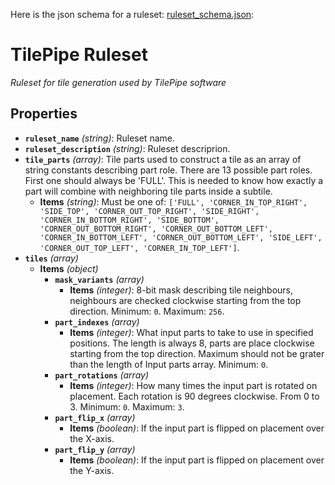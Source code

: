 Here is the json schema for a ruleset: [ruleset_schema.json](/src/utils/ruleset_schema.json):

# TilePipe Ruleset

*Ruleset for tile generation used by TilePipe software*

## Properties

- **`ruleset_name`** *(string)*: Ruleset name.
- **`ruleset_description`** *(string)*: Ruleset descriprion.
- **`tile_parts`** *(array)*: Tile parts used to construct a tile as an array of string constants describing part role. There are 13 possible part roles. First one should always be 'FULL'. This is needed to know how exactly a part will combine with neighboring tile parts inside a subtile.
  - **Items** *(string)*: Must be one of: `['FULL', 'CORNER_IN_TOP_RIGHT', 'SIDE_TOP', 'CORNER_OUT_TOP_RIGHT', 'SIDE_RIGHT', 'CORNER_IN_BOTTOM_RIGHT', 'SIDE_BOTTOM', 'CORNER_OUT_BOTTOM_RIGHT', 'CORNER_OUT_BOTTOM_LEFT', 'CORNER_IN_BOTTOM_LEFT', 'CORNER_OUT_BOTTOM_LEFT', 'SIDE_LEFT', 'CORNER_OUT_TOP_LEFT', 'CORNER_IN_TOP_LEFT']`.
- **`tiles`** *(array)*
  - **Items** *(object)*
    - **`mask_variants`** *(array)*
      - **Items** *(integer)*: 8-bit mask describing tile neighbours, neighbours are checked clockwise starting from the top direction. Minimum: `0`. Maximum: `256`.
    - **`part_indexes`** *(array)*
      - **Items** *(integer)*: What input parts to take to use in specified positions. The length is always 8, parts are place clockwise starting from the top direction. Maximum should not be grater than the length of Input parts array. Minimum: `0`.
    - **`part_rotations`** *(array)*
      - **Items** *(integer)*: How many times the input part is rotated on placement. Each rotation is 90 degrees clockwise. From 0 to 3. Minimum: `0`. Maximum: `3`.
    - **`part_flip_x`** *(array)*
      - **Items** *(boolean)*: If the input part is flipped on placement over the X-axis.
    - **`part_flip_y`** *(array)*
      - **Items** *(boolean)*: If the input part is flipped on placement over the Y-axis.
